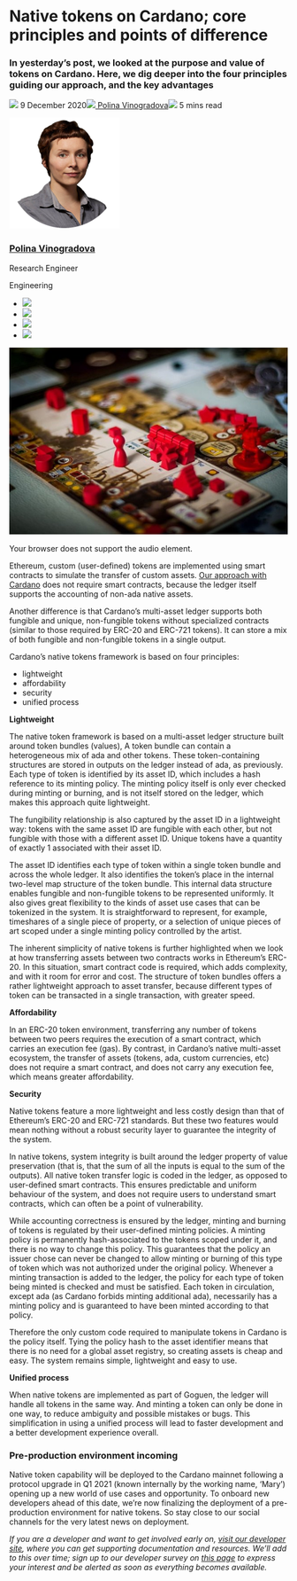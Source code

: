 # Native tokens on Cardano; core principles and points of difference
### **In yesterday’s post, we looked at the purpose and value of tokens on Cardano. Here, we dig deeper into the four principles guiding our approach, and the key advantages**
![](img/2020-12-09-native-tokens-on-cardano-core-principles-and-points-of-difference.002.png) 9 December 2020![](img/2020-12-09-native-tokens-on-cardano-core-principles-and-points-of-difference.002.png)[ Polina Vinogradova](tmp//en/blog/authors/polina-vinogradova/page-1/)![](img/2020-12-09-native-tokens-on-cardano-core-principles-and-points-of-difference.003.png) 5 mins read

![Polina Vinogradova](img/2020-12-09-native-tokens-on-cardano-core-principles-and-points-of-difference.004.png)[](tmp//en/blog/authors/polina-vinogradova/page-1/)
### [**Polina Vinogradova**](tmp//en/blog/authors/polina-vinogradova/page-1/)
Research Engineer

Engineering

- ![](img/2020-12-09-native-tokens-on-cardano-core-principles-and-points-of-difference.005.png)[](mailto:polina.vinogradova@iohk.io "Email")
- ![](img/2020-12-09-native-tokens-on-cardano-core-principles-and-points-of-difference.006.png)[](https://ca.linkedin.com/in/polina-vinogradova-62105713b "LinkedIn")
- ![](img/2020-12-09-native-tokens-on-cardano-core-principles-and-points-of-difference.007.png)[](https://twitter.com/polinavinovino "Twitter")
- ![](img/2020-12-09-native-tokens-on-cardano-core-principles-and-points-of-difference.008.png)[](https://github.com/polinavino "GitHub")

![Native tokens on Cardano; core principles and points of difference](img/2020-12-09-native-tokens-on-cardano-core-principles-and-points-of-difference.009.jpeg)

Your browser does not support the audio element.

Ethereum, custom (user-defined) tokens are implemented using smart contracts to simulate the transfer of custom assets. [Our approach with Cardano](https://iohk.io/en/blog/posts/2020/12/08/native-tokens-on-cardano/) does not require smart contracts, because the ledger itself supports the accounting of non-ada native assets. 

Another difference is that Cardano’s multi-asset ledger supports both fungible and unique, non-fungible tokens without specialized contracts (similar to those required by ERC-20 and ERC-721 tokens). It can store a mix of both fungible and non-fungible tokens in a single output. 

Cardano’s native tokens framework is based on four principles:

- lightweight
- affordability
- security
- unified process

**Lightweight**

The native token framework is based on a multi-asset ledger structure built around token bundles (values), A token bundle can contain a heterogeneous mix of ada and other tokens. These token-containing structures are stored in outputs on the ledger instead of ada, as previously. Each type of token is identified by its asset ID, which includes a hash reference to its minting policy. The minting policy itself is only ever checked during minting or burning, and is not itself stored on the ledger, which makes this approach quite lightweight.

The fungibility relationship is also captured by the asset ID in a lightweight way: tokens with the same asset ID are fungible with each other, but not fungible with those with a different asset ID. Unique tokens have a quantity of exactly 1 associated with their asset ID. 

The asset ID identifies each type of token within a single token bundle and across the whole ledger. It also identifies the token’s place in the internal two-level map structure of the token bundle. This internal data structure enables fungible and non-fungible tokens to be represented uniformly. It also gives great flexibility to the kinds of asset use cases that can be tokenized in the system. It is straightforward to represent, for example, timeshares of a single piece of property, or a selection of unique pieces of art scoped under a single minting policy controlled by the artist. 

The inherent simplicity of native tokens is further highlighted when we look at how transferring assets between two contracts works in Ethereum’s ERC-20. In this situation, smart contract code is required, which adds complexity, and with it room for error and cost. The structure of token bundles offers a rather lightweight approach to asset transfer, because different types of token can be transacted in a single transaction, with greater speed.

**Affordability**

In an ERC-20 token environment, transferring any number of tokens between two peers requires the execution of a smart contract, which carries an execution fee (gas). By contrast, in Cardano’s native multi-asset ecosystem, the transfer of assets (tokens, ada, custom currencies, etc) does not require a smart contract, and does not carry any execution fee, which means greater affordability.

**Security**

Native tokens feature a more lightweight and less costly design than that of Ethereum’s ERC-20 and ERC-721 standards. But these two features would mean nothing without a robust security layer to guarantee the integrity of the system.

In native tokens, system integrity is built around the ledger property of value preservation (that is, that the sum of all the inputs is equal to the sum of the outputs). All native token transfer logic is coded in the ledger, as opposed to user-defined smart contracts. This ensures predictable and uniform behaviour of the system, and does not require users to understand smart contracts, which can often be a point of vulnerability. 

While accounting correctness is ensured by the ledger, minting and burning of tokens is regulated by their user-defined minting policies. A minting policy is permanently hash-associated to the tokens scoped under it, and there is no way to change this policy. This guarantees that the policy an issuer chose can never be changed to allow minting or burning of this type of token which was not authorized under the original policy. Whenever a minting transaction is added to the ledger, the policy for each type of token being minted is checked and must be satisfied. Each token in circulation, except ada (as Cardano forbids minting additional ada), necessarily has a minting policy and is guaranteed to have been minted according to that policy. 

Therefore the only custom code required to manipulate tokens in Cardano is the policy itself. Tying the policy hash to the asset identifier means that there is no need for a global asset registry, so creating assets is cheap and easy. The system remains simple, lightweight and easy to use.

**Unified process**

When native tokens are implemented as part of Goguen, the ledger will handle all tokens in the same way. And minting a token can only be done in one way, to reduce ambiguity and possible mistakes or bugs. This simplification in using a unified process will lead to faster development and a better development experience overall. 
### **Pre-production environment incoming**
Native token capability will be deployed to the Cardano mainnet following a protocol upgrade in Q1 2021 (known internally by the working name, ‘Mary’) opening up a new world of use cases and opportunity. To onboard new developers ahead of this date, we’re now finalizing the deployment of a pre-production environment for native tokens. So stay close to our social channels for the very latest news on deployment.

*If you are a developer and want to get involved early on, [visit our developer site](https://developers.cardano.org/en/development-environments/native-tokens/native-tokens/), where you can get supporting documentation and resources. We’ll add to this over time; sign up to our developer survey on [this page](https://bit.ly/3lX1ER0) to express your interest and be alerted as soon as everything becomes available.*
